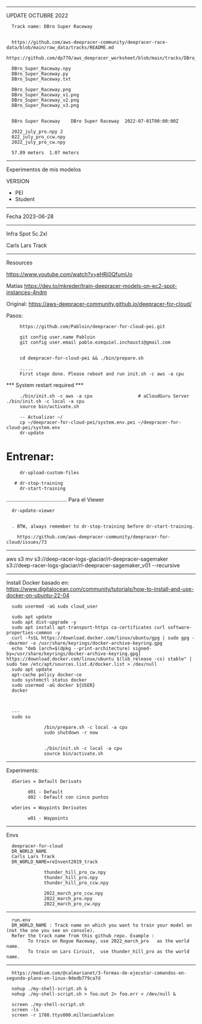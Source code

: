 
************************************************************
UPDATE OCTUBRE 2022

      Track name: DBro Super Raceway


      https://github.com/aws-deepracer-community/deepracer-race-data/blob/main/raw_data/tracks/README.md
      https://github.com/dp770/aws_deepracer_worksheet/blob/main/tracks/DBro_Super_Raceway_v1.png
            
      DBro_Super_Raceway.npy
      DBro_Super_Raceway.py
      DBro_Super_Raceway.txt

      DBro_Super_Raceway.png
      DBro_Super_Raceway_v1.png
      DBro_Super_Raceway_v2.png
      DBro_Super_Raceway_v3.png


      DBro Super Raceway	DBro Super Raceway	2022-07-01T00:00:00Z	
      
      2022_july_pro.npy 2
      022_july_pro_ccw.npy 
      2022_july_pro_cw.npy	
      
      57.89 meters	1.07 meters














************************************************************

Experimentos de mis modelos

VERSION 
- PEI
- Student

---------------------
Fecha
2023-06-28


---------------------
Infra
Spot 5c.2xl


Carls Lars Track 

----------------

Resources

https://www.youtube.com/watch?v=eHRi0QfumUo

Matías
https://dev.to/mkreder/train-deepracer-models-on-ec2-spot-instances-4ndm

Original:
https://aws-deepracer-community.github.io/deepracer-for-cloud/

   Pasos:

         https://github.com/Pabloin/deepracer-for-cloud-pei.git 

         git config user.name Pabloin
         git config user.email pablo.ezequiel.inchausti@gmail.com

  
         cd deepracer-for-cloud-pei && ./bin/prepare.sh

         .....
         First stage done. Please reboot and run init.sh -c aws -a cpu

*** System restart required ***

         ./bin/init.sh -c aws -a cpu                 # aCloudGuru Server  ./bin/init.sh -c local -a cpu
         source bin/activate.sh

         -- Actualizar ~/ 
         cp ~/deepracer-for-cloud-pei/system.env.pei ~/deepracer-for-cloud-pei/system.env
         dr-update

# Entrenar:
         dr-upload-custom-files

       # dr-stop-training
         dr-start-training


........................................
Para el Viewer

      dr-update-viewer


      . BTW, always remember to dr-stop-training before dr-start-training.
      
        https://github.com/aws-deepracer-community/deepracer-for-cloud/issues/73


----------------


aws s3 mv s3://deep-racer-logs-glaciar/rl-deepracer-sagemaker s3://deep-racer-logs-glaciar/rl-deepracer-sagemaker_v01 --recursive





********************

Install Docker
      basado en:
      https://www.digitalocean.com/community/tutorials/how-to-install-and-use-docker-on-ubuntu-22-04

      sudo usermod -aG sudo cloud_user
      
      sudo apt update
      sudo apt dist-upgrade -y
      sudo apt install apt-transport-https ca-certificates curl software-properties-common -y
      curl -fsSL https://download.docker.com/linux/ubuntu/gpg | sudo gpg --dearmor -o /usr/share/keyrings/docker-archive-keyring.gpg
      echo "deb [arch=$(dpkg --print-architecture) signed-by=/usr/share/keyrings/docker-archive-keyring.gpg] https://download.docker.com/linux/ubuntu $(lsb_release -cs) stable" | sudo tee /etc/apt/sources.list.d/docker.list > /dev/null
      sudo apt update
      apt-cache policy docker-ce
      sudo systemctl status docker
      sudo usermod -aG docker ${USER}
      docker



      ---
      sudo su

                  /bin/prepare.sh -c local -a cpu
                  sudo shutdown -r now


                  ./bin/init.sh -c local -a cpu
                  source bin/activate.sh




---------------------
Experiments:

      dSeries = Default Derivats

            d01 - Default
            d02 - Default con cinco puntos
            
      wSeries = Waypints Derivates
      
            w01 - Waypoints

------------------

Envs

      deepracer-for-cloud
      DR_WORLD_NAME
      Carls Lars Track 
      DR_WORLD_NAME=reInvent2019_track

                  thunder_hill_pro_cw.npy
                  thunder_hill_pro.npy
                  thunder_hill_pro_ccw.npy

                  2022_march_pro_ccw.npy 
                  2022_march_pro.npy 
                  2022_march_pro_cw.npy

----------------

      run.env
      DR_WORLD_NAME : Track name on which you want to train your model on (not the one you see on console). 
      Refer the track name from this github repo. Example : 
            To train on Rogue Raceway, use 2022_march_pro   as the world name.
            To train on Lars Circuit,  use thunder_hill_pro as the world name.


--------------

      https://medium.com/@calmarianet/3-formas-de-ejecutar-comandos-en-segundo-plano-en-linux-9dedb779ca7d

      nohup ./my-shell-script.sh &
      nohup ./my-shell-script.sh > foo.out 2> foo.err < /dev/null &

      screen ./my-shell-script.sh
      screen -ls
      screen -r 1788.ttys000.milleniumfalcon